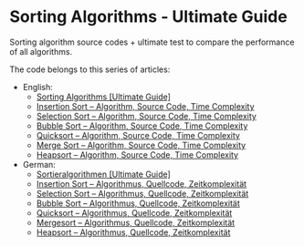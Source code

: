 # Sorting Algorithms - Ultimate Guide

Sorting algorithm source codes + ultimate test to compare the performance of all algorithms.

The code belongs to this series of articles:
* English:
  * [Sorting Algorithms \[Ultimate Guide\]](https://www.happycoders.eu/algorithms/sorting-algorithms/)
  * [Insertion Sort – Algorithm, Source Code, Time Complexity](https://www.happycoders.eu/algorithms/insertion-sort/)
  * [Selection Sort – Algorithm, Source Code, Time Complexity](https://www.happycoders.eu/algorithms/selection-sort/)
  * [Bubble Sort – Algorithm, Source Code, Time Complexity](https://www.happycoders.eu/algorithms/bubble-sort/)
  * [Quicksort – Algorithm, Source Code, Time Complexity](https://www.happycoders.eu/algorithms/quicksort/)
  * [Merge Sort – Algorithm, Source Code, Time Complexity](https://www.happycoders.eu/algorithms/merge-sort/)
  * [Heapsort – Algorithm, Source Code, Time Complexity](https://www.happycoders.eu/algorithms/heapsort/)
* German:
  * [Sortieralgorithmen \[Ultimate Guide\]](https://www.happycoders.eu/de/algorithmen/sortieralgorithmen/)
  * [Insertion Sort – Algorithmus, Quellcode, Zeitkomplexität](https://www.happycoders.eu/de/algorithmen/insertion-sort/)
  * [Selection Sort – Algorithmus, Quellcode, Zeitkomplexität](https://www.happycoders.eu/de/algorithmen/selection-sort/)
  * [Bubble Sort – Algorithmus, Quellcode, Zeitkomplexität](https://www.happycoders.eu/de/algorithmen/bubble-sort/)
  * [Quicksort – Algorithmus, Quellcode, Zeitkomplexität](https://www.happycoders.eu/de/algorithmen/quicksort/)
  * [Mergesort – Algorithmus, Quellcode, Zeitkomplexität](https://www.happycoders.eu/de/algorithmen/mergesort/)
  * [Heapsort – Algorithmus, Quellcode, Zeitkomplexität](https://www.happycoders.eu/de/algorithmen/heapsort/)
